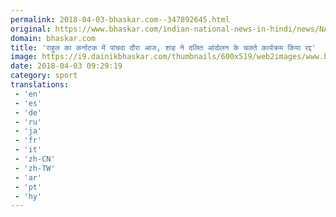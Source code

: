 ```yaml
---
permalink: 2018-04-03-bhaskar.com--347892645.html
original: https://www.bhaskar.com/indian-national-news-in-hindi/news/NAT-NAN-HDLN-rahul-start-his-fifth-campaign-in-karnataka-news-and-update-5843750-NOR.html
domain: bhaskar.com
title: 'राहुल का कर्नाटक में पांचवा दौरा आज, शाह ने दलित आंदोलन के चलते कार्यक्रम किया रद्द'
image: https://i9.dainikbhaskar.com/thumbnails/600x519/web2images/www.bhaskar.com/2018/04/03/rahul_gandhi_new_15227465.jpg
date: 2018-04-03 09:29:19
category: sport
translations: 
 - 'en'
 - 'es'
 - 'de'
 - 'ru'
 - 'ja'
 - 'fr'
 - 'it'
 - 'zh-CN'
 - 'zh-TW'
 - 'ar'
 - 'pt'
 - 'hy'
---
```


